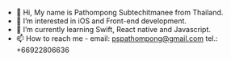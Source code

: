 - 👋 Hi, My name is Pathompong Subtechitmanee from Thailand.
- 👀 I’m interested in iOS and Front-end development.
- 🌱 I’m currently learning Swift, React native and Javascript.
- 📫 How to reach me - email: pspathompong@gmail.com
                        tel.: +66922806636

<!---
bleach015/bleach015 is a ✨ special ✨ repository because its `README.md` (this file) appears on your GitHub profile.
You can click the Preview link to take a look at your changes.
--->
